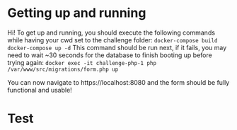# Getting up and running
Hi! To get up and running, you should execute the following commands while having your cwd set to the challenge folder:
`docker-compose build`
`docker-compose up -d`
This command should be run next, if it fails, you may need to wait ~30 seconds for the database to finish booting up before trying again:
`docker exec -it challenge-php-1 php /var/www/src/migrations/form.php up` 

You can now navigate to https://localhost:8080 and the form should be fully functional and usable!

# Test